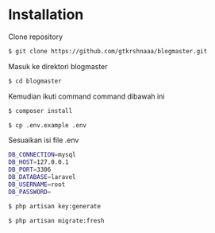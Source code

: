 # Installation

Clone repository
```bash
$ git clone https://github.com/gtkrshnaaa/blogmaster.git
```
Masuk ke direktori blogmaster
```bash
$ cd blogmaster
```
Kemudian ikuti command command dibawah ini
```bash
$ composer install
```

```bash
$ cp .env.example .env
```

Sesuaikan isi file .env
```bash
DB_CONNECTION=mysql
DB_HOST=127.0.0.1
DB_PORT=3306
DB_DATABASE=laravel
DB_USERNAME=root
DB_PASSWORD=
```

```bash
$ php artisan key:generate
```

```bash
$ php artisan migrate:fresh
```